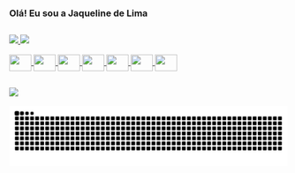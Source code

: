 ### Olá! Eu sou a Jaqueline de Lima


##

<div>
  <a href="https://github.com/Jakqe">
  <img height="145" src="https://github-readme-stats.vercel.app/api?username=Jakqe&show_icons=true&theme=dracula&include_all_commits=true&count_private=true"/>
  <img height="145" src="https://github-readme-stats.vercel.app/api/top-langs/?username=Jakqe&layout=compact&langs_count=16&theme=dracula"/>
</div>  
<div style="display: inline_block"><br>
  <img align="center" height="30" width="40" src="https://cdn.jsdelivr.net/gh/devicons/devicon/icons/python/python-original.svg"/>
  <img align="center" height="30" width="40" src="https://cdn.jsdelivr.net/gh/devicons/devicon/icons/csharp/csharp-original.svg"/>
  <img align="center" height="30" width="40" src="https://cdn.jsdelivr.net/gh/devicons/devicon/icons/cplusplus/cplusplus-original.svg"/>
  <img align="center" height="30" width="40" src="https://cdn.jsdelivr.net/gh/devicons/devicon/icons/nodejs/nodejs-original.svg"/>
  <img align="center" height="30" width="40" src="https://cdn.jsdelivr.net/gh/devicons/devicon/icons/java/java-original.svg"/>
  <img align="center" height="30" width="40" src="https://cdn.jsdelivr.net/gh/devicons/devicon/icons/html5/html5-original.svg"/>
  <img align="center" height="30" width="40" src="https://cdn.jsdelivr.net/gh/devicons/devicon/icons/css3/css3-original.svg"/>
</div>

##

<div>
  <a href="https://www.linkedin.com/in/jaqueline-de-lima-7872a6153/" target="_blank"><img src="https://img.shields.io/badge/LinkedIn-0077B5?style=for-the-badge&logo=linkedin&logoColor=white" target="_blank"></a>
</div>
  
![snake animation](https://github.com/Jakqe/Jakqe/blob/output/github-contribution-grid-snake.svg)
